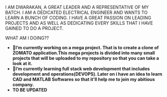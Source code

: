 I AM DWARAKAN, A GREAT LEADER AND A REPRESENTATIVE OF MY BATCH. I AM A DEDICATED ELECTRICAL ENGINEER AND 
WANTS TO LEARN A BUNCH OF CODING. I HAVE A GREAT PASSION ON LEADING PROJECTS AND AS WELL AS DEDICATING EVERY 
SKILLS THAT I HAVE GAINED TO DO A PROJECT.

WHAT AM I DOING??
- **🔭I’m currently working on a mega project. That is to create a clone of ZOMATO application.This mega projects is divided into many small projects that will be uploaded to my repository so that you can take a look at it.**
- **🌱I’m currently learning full stack web development that includes development and operations(DEVOPS). Later on i have an idea to learn CAD and MATLAB Softwares so that it'll help me to join my abitious company.**
- **TO BE UPDATED**
